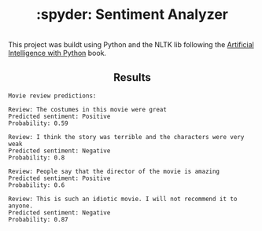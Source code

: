 <h1 align='center'>:spyder: Sentiment Analyzer</h1>
<br>
<span>This project was buildt using Python and the NLTK lib following the <a href='https://www.amazon.com/Artificial-Intelligence-Python-Comprehensive-Intelligent/dp/178646439X'>Artificial Intelligence with Python</a> book.</span>
<br>
<h2 align='center'>Results</h2>

```
Movie review predictions:

Review: The costumes in this movie were great
Predicted sentiment: Positive
Probability: 0.59

Review: I think the story was terrible and the characters were very weak
Predicted sentiment: Negative
Probability: 0.8

Review: People say that the director of the movie is amazing
Predicted sentiment: Positive
Probability: 0.6

Review: This is such an idiotic movie. I will not recommend it to anyone.
Predicted sentiment: Negative
Probability: 0.87
```
<br>
